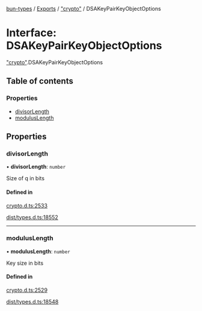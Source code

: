 [bun-types](https://github.com/oven-sh/bun-types/blob/master/api-docs/README.md) / [Exports](https://github.com/oven-sh/bun-types/blob/master/api-docs/modules.md) / ["crypto"](https://github.com/oven-sh/bun-types/blob/master/api-docs/modules/crypto_.md) / DSAKeyPairKeyObjectOptions

# Interface: DSAKeyPairKeyObjectOptions

["crypto"](https://github.com/oven-sh/bun-types/blob/master/api-docs/modules/crypto_.md).DSAKeyPairKeyObjectOptions

## Table of contents

### Properties

- [divisorLength](https://github.com/oven-sh/bun-types/blob/master/api-docs/interfaces/crypto_.DSAKeyPairKeyObjectOptions.md#divisorlength)
- [modulusLength](https://github.com/oven-sh/bun-types/blob/master/api-docs/interfaces/crypto_.DSAKeyPairKeyObjectOptions.md#moduluslength)

## Properties

### divisorLength

• **divisorLength**: `number`

Size of q in bits

#### Defined in

[crypto.d.ts:2533](https://github.com/valgaze/bun-types/blob/6f8dbf8/crypto.d.ts#L2533)

[dist/types.d.ts:18552](https://github.com/valgaze/bun-types/blob/6f8dbf8/dist/types.d.ts#L18552)

___

### modulusLength

• **modulusLength**: `number`

Key size in bits

#### Defined in

[crypto.d.ts:2529](https://github.com/valgaze/bun-types/blob/6f8dbf8/crypto.d.ts#L2529)

[dist/types.d.ts:18548](https://github.com/valgaze/bun-types/blob/6f8dbf8/dist/types.d.ts#L18548)
